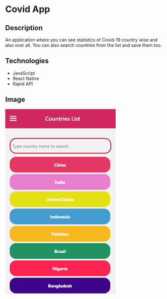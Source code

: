 # Covid App

## Description

An application where you can see statistics of Covid-19 country wise and also over all. You can also search countries from the list and save them too.

## Technologies

- JavaScript
- React Native
- Rapid API

## Image

![Covid App](CovidApp.PNG)
